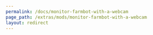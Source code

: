 ```yaml
---
permalink: /docs/monitor-farmbot-with-a-webcam
page_path: /extras/mods/monitor-farmbot-with-a-webcam
layout: redirect
---
```


